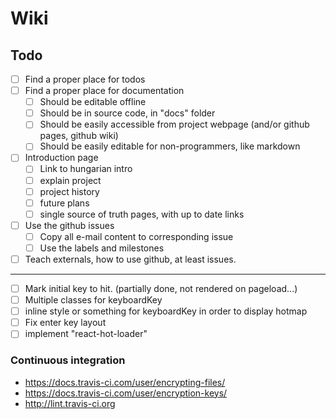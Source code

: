 # Wiki

## Todo

- [ ] Find a proper place for todos
- [ ] Find a proper place for documentation
  - [ ] Should be editable offline
  - [ ] Should be in source code, in "docs" folder
  - [ ] Should be easily accessible from project webpage (and/or github pages, github wiki)
  - [ ] Should be easily editable for non-programmers, like markdown
- [ ] Introduction page
  - [ ] Link to hungarian intro
  - [ ] explain project
  - [ ] project history
  - [ ] future plans
  - [ ] single source of truth pages, with up to date links
- [ ] Use the github issues
  - [ ] Copy all e-mail content to corresponding issue
  - [ ] Use the labels and milestones
- [ ] Teach externals, how to use github, at least issues.

---

- [ ] Mark initial key to hit. (partially done, not rendered on pageload...)
- [ ] Multiple classes for keyboardKey
- [ ] inline style or something for keyboardKey in order to display hotmap
- [ ] Fix enter key layout
- [ ] implement "react-hot-loader"

### Continuous integration

- <https://docs.travis-ci.com/user/encrypting-files/>
- <https://docs.travis-ci.com/user/encryption-keys/>
- <http://lint.travis-ci.org>

